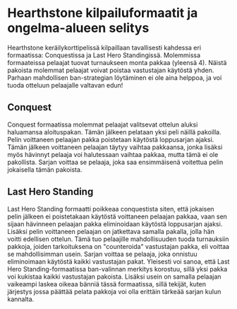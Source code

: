 # Hearthstone kilpailuformaatit ja ongelma-alueen selitys
Hearthstone keräilykorttipelissä kilpaillaan tavallisesti kahdessa eri formaatissa: Conquestissa ja Last Hero Standingissä. Molemmissa formaateissa pelaajat tuovat turnaukseen monta pakkaa (yleensä 4). Näistä pakoista molemmat pelaajat voivat poistaa vastustajan käytöstä yhden. Parhaan mahdollisen ban-strategian löytäminen ei ole aina helppoa, ja voi tuoda otteluun pelaajalle valtavan edun!

## Conquest
Conquest formaatissa molemmat pelaajat valitsevat ottelun aluksi haluamansa aloituspakan. Tämän jälkeen pelataan yksi peli näillä pakoilla. Pelin voittaneen pelaajan pakka poistetaan käytöstä loppusarjan ajaksi. Tämän jälkeen voittaneen pelaajan täytyy vaihtaa pakkaansa, jonka lisäksi myös hävinnyt pelaaja voi halutessaan vaihtaa pakkaa, mutta tämä ei ole pakollista.
Sarjan voittaa se pelaaja, joka saa ensimmäisenä voitettua pelin jokaisella tämän pakoista.

## Last Hero Standing
Last Hero Standing formaatti poikkeaa conquestista siten, että jokaisen pelin jälkeen ei poistetakaan käytöstä voittaneen pelaajan pakkaa, vaan sen sijaan hävinneen pelaajan pakka eliminoidaan käytöstä loppusarjan ajaksi. Lisäksi pelin voittaneen pelaajan on jatkettava samalla pakalla, jolla hän voitti edellisen ottelun. Tämä tuo pelaajille mahdollisuuden tuoda turnauksiin pakkoja, joiden tarkoituksena on "counteroida" vastustajan pakka, eli voittaa se mahdollisimman usein. Sarjan voittaa se pelaaja, joka onnistuu eliminoimaan käytöstä kaikki vastustajan pakat. Yleisesti voi sanoa, että Last Hero Standing-formaatissa ban-valinnan merkitys korostuu, sillä yksi pakka voi kukistaa kaikki vastustajan pakoista. Lisäksi usein on samalla pelaajan vaikeampi laskea oikeaa bänniä tässä formaatissa, sillä tekijät, kuten järjestys jossa päättää pelata pakkoja voi olla erittäin tärkeää sarjan kulun kannalta.

